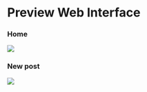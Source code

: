 # Preview Web Interface

### Home
<img heigth="40px" src="https://i.imgur.com/EuPtrQm.png"/>

### New post
<img src="https://imgur.com/mn6N30c.png"/>
